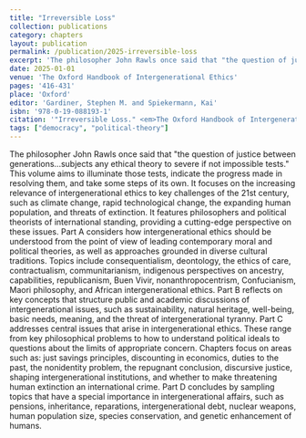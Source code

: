 ```yaml
---
title: "Irreversible Loss"
collection: publications
category: chapters
layout: publication
permalink: /publication/2025-irreversible-loss
excerpt: 'The philosopher John Rawls once said that "the question of justice between generations...subjects any ethical theory to severe if not impossible tests." This volume aims to illuminate those tests, ind...'
date: 2025-01-01
venue: 'The Oxford Handbook of Intergenerational Ethics'
pages: '416-431'
place: 'Oxford'
editor: 'Gardiner, Stephen M. and Spiekermann, Kai'
isbn: '978-0-19-088193-1'
citation: '"Irreversible Loss." <em>The Oxford Handbook of Intergenerational Ethics</em>  (2025): 416-431.'
tags: ["democracy", "political-theory"]
---
```


The philosopher John Rawls once said that "the question of justice between generations...subjects any ethical theory to severe if not impossible tests." This volume aims to illuminate those tests, indicate the progress made in resolving them, and take some steps of its own. It focuses on the increasing relevance of intergenerational ethics to key challenges of the 21st century, such as climate change, rapid technological change, the expanding human population, and threats of extinction. It features philosophers and political theorists of international standing, providing a cutting-edge perspective on these issues.  Part A considers how intergenerational ethics should be understood from the point of view of leading contemporary moral and political theories, as well as approaches grounded in diverse cultural traditions. Topics include consequentialism, deontology, the ethics of care, contractualism, communitarianism, indigenous perspectives on ancestry, capabilities, republicanism, Buen Vivir, nonanthropocentrism, Confucianism, Maori philosophy, and African intergenerational ethics. Part B reflects on key concepts that structure public and academic discussions of intergenerational issues, such as sustainability, natural heritage, well-being, basic needs, meaning, and the threat of intergenerational tyranny. Part C addresses central issues that arise in intergenerational ethics. These range from key philosophical problems to how to understand political ideals to questions about the limits of appropriate concern. Chapters focus on areas such as: just savings principles, discounting in economics, duties to the past, the nonidentity problem, the repugnant conclusion, discursive justice, shaping intergenerational institutions, and whether to make threatening human extinction an international crime. Part D concludes by sampling topics that have a special importance in intergenerational affairs, such as pensions, inheritance, reparations, intergenerational debt, nuclear weapons, human population size, species conservation, and genetic enhancement of humans.